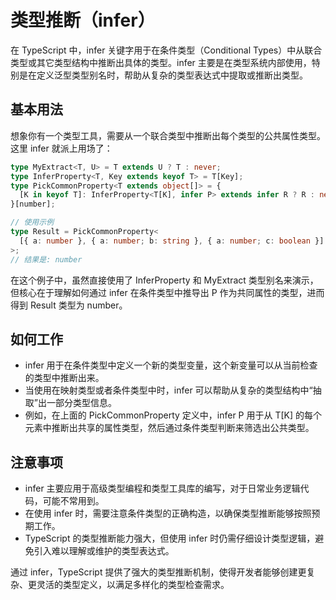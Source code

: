 # 类型推断（infer）

在 TypeScript 中，infer 关键字用于在条件类型（Conditional Types）中从联合类型或其它类型结构中推断出具体的类型。infer 主要是在类型系统内部使用，特别是在定义泛型类型别名时，帮助从复杂的类型表达式中提取或推断出类型。

## 基本用法

想象你有一个类型工具，需要从一个联合类型中推断出每个类型的公共属性类型。这里 infer 就派上用场了：

```ts
type MyExtract<T, U> = T extends U ? T : never;
type InferProperty<T, Key extends keyof T> = T[Key];
type PickCommonProperty<T extends object[]> = {
  [K in keyof T]: InferProperty<T[K], infer P> extends infer R ? R : never;
}[number];

// 使用示例
type Result = PickCommonProperty<
  [{ a: number }, { a: number; b: string }, { a: number; c: boolean }]
>;
// 结果是: number
```

在这个例子中，虽然直接使用了 InferProperty 和 MyExtract 类型别名来演示，但核心在于理解如何通过 infer 在条件类型中推导出 P 作为共同属性的类型，进而得到 Result 类型为 number。

## 如何工作

- infer 用于在条件类型中定义一个新的类型变量，这个新变量可以从当前检查的类型中推断出来。
- 当使用在映射类型或者条件类型中时，infer 可以帮助从复杂的类型结构中“抽取”出一部分类型信息。
- 例如，在上面的 PickCommonProperty 定义中，infer P 用于从 T[K] 的每个元素中推断出共享的属性类型，然后通过条件类型判断来筛选出公共类型。

## 注意事项

- infer 主要应用于<sucb>高级类型编程和类型工具库的编写</sucb>，对于日常业务逻辑代码，可能不常用到。
- 在使用 infer 时，需要注意条件类型的正确构造，以确保类型推断能够按照预期工作。
- TypeScript 的类型推断能力强大，但使用 infer 时仍需仔细设计类型逻辑，避免引入难以理解或维护的类型表达式。

通过 infer，TypeScript 提供了强大的类型推断机制，使得开发者能够创建更复杂、更灵活的类型定义，以满足多样化的类型检查需求。
